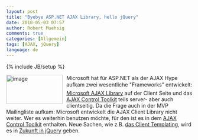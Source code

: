 ```yaml
---
layout: post
title: "Byebye ASP.NET AJAX Library, hello jQuery"
date: 2010-05-03 07:57
author: Robert Muehsig
comments: true
categories: [Allgemein]
tags: [AJAX, jQuery]
language: de
---
```

{% include JB/setup %}
<p><a href="{{BASE_PATH}}/assets/wp-images-de/image963.png"><img style="border-bottom: 0px; border-left: 0px; margin: 0px 10px 0px 0px; display: inline; border-top: 0px; border-right: 0px" title="image" border="0" alt="image" align="left" src="{{BASE_PATH}}/assets/wp-images-de/image_thumb148.png" width="153" height="79" /></a> Microsoft hat für ASP.NET als der AJAX Hype aufkam zwei wesentliche "Frameworks” entwickelt: <a href="http://msdn.microsoft.com/library/bb398822.aspx">Microsoft AJAX Library</a> auf der Client Seite und das <a href="http://www.asp.net/(S(fu2l2uzphr2u3u45q2dnez55))/ajax/AjaxControlToolkit/Samples/">AJAX Control Toolkit</a> teils server- aber auch clientseitig. Da die Frage auch in der MVP Mailingliste aufkam: Microsoft entwickelt die AJAX Client Library nicht weiter. Wer es weiterhin benutzen möchte, für den ist es in dem <a href="http://www.asp.net/ajax/">AJAX Control Toolkit</a> enthalten. Neue Sachen, wie z.B. <a href="http://msdn.microsoft.com/en-us/magazine/cc546561.aspx">das Client Templating</a>, wird es in <a href="http://stephenwalther.com/blog/archive/2010/03/16/microsoft-jquery-and-templating.aspx">Zukunft in jQuery</a> geben.</p>
